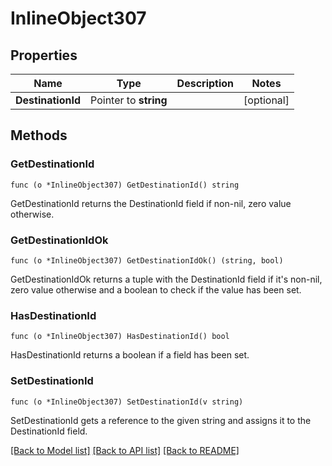 # InlineObject307

## Properties

Name | Type | Description | Notes
------------ | ------------- | ------------- | -------------
**DestinationId** | Pointer to **string** |  | [optional] 

## Methods

### GetDestinationId

`func (o *InlineObject307) GetDestinationId() string`

GetDestinationId returns the DestinationId field if non-nil, zero value otherwise.

### GetDestinationIdOk

`func (o *InlineObject307) GetDestinationIdOk() (string, bool)`

GetDestinationIdOk returns a tuple with the DestinationId field if it's non-nil, zero value otherwise
and a boolean to check if the value has been set.

### HasDestinationId

`func (o *InlineObject307) HasDestinationId() bool`

HasDestinationId returns a boolean if a field has been set.

### SetDestinationId

`func (o *InlineObject307) SetDestinationId(v string)`

SetDestinationId gets a reference to the given string and assigns it to the DestinationId field.


[[Back to Model list]](../README.md#documentation-for-models) [[Back to API list]](../README.md#documentation-for-api-endpoints) [[Back to README]](../README.md)


